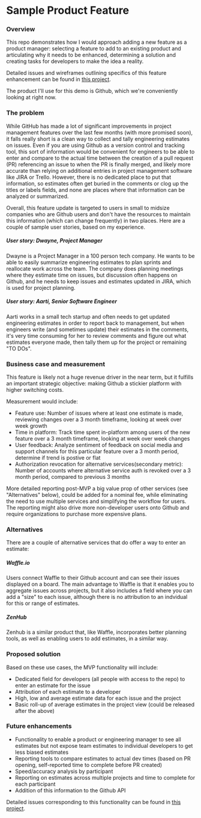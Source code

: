 # Sample Product Feature

### Overview

This repo demonstrates how I would approach adding a new feature as a product manager: selecting a feature to add to an existing product and articulating why it needs to be enhanced, determining a solution and creating tasks for developers to make the idea a reality.

Detailed issues and wireframes outlining specifics of this feature enhancement can be found in [this project](https://github.com/eleanorstrib/sample_feature/projects/2).

The product I'll use for this demo is Github, which we're conveniently looking at right now.

### The problem

While GitHub has made a lot of significant improvements in project management features over the last few months (with more promised soon), it falls really short is a clean way to collect and tally engineering estimates on issues.  Even if you are using Github as a version control and tracking tool, this sort of information would be convenient for engineers to be able to enter and compare to the actual time between the creation of a pull request (PR) referencing an issue to when the PR is finally merged, and likely more accurate than relying on additional entries in project management software like JIRA or Trello.  However, there is no dedicated place to put that information, so estimates often get buried in the comments or clog up the titles or labels fields, and none are places where that information can be analyzed or summarized.

Overall, this feature update is targeted to users in small to midsize companies who are Github users and don't have the resources to maintain this information (which can change frequently) in two places.  Here are a couple of sample user stories, based on my experience. 

##### User story: Dwayne, Project Manager

Dwayne is a Project Manager in a 100 person tech company.  He wants to be able to easily summarize engineering estimates to plan sprints and reallocate work across the team. The company does planning meetings where they estimate time on issues, but discussion often happens on Github, and he needs to keep issues and estimates updated in JIRA, which is used for project planning.

##### User story: Aarti, Senior Software Engineer

Aarti works in a small tech startup and often needs to get updated engineering estimates in order to report back to management, but when engineers write (and sometimes update) their estimates in the comments, it's very time consuming for her to review comments and figure out what estimates everyone made, then tally them up for the project or remaining "TO DOs".    

### Business case and measurement

This feature is likely not a huge revenue driver in the near term, but it fulfills an important strategic objective: making Github a stickier platform with higher switching costs.  

Measurement would include:
- Feature use: Number of issues where at least one estimate is made, reviewing changes over a 3 month timeframe, looking at week over week growth
- Time in platform: Track time spent in-platform among users of the new feature over a 3 month timeframe, looking at week over week changes
- User feedback: Analyze sentiment of feedback on social media and support channels for this particular feature over a 3 month period, determine if trend is postive or flat
- Authorization revocation for alternative services(secondary metric): Number of accounts where alternative service auth is revoked over a 3 month period, compared to previous 3 months

More detailed reporting post-MVP a big value prop of other services (see "Alternatives" below), could be added for a nominal fee, while eliminating the need to use multiple services and simplifying the workflow for users.  The reporting might also drive more non-developer users onto Github and require organizations to purchase more expensive plans.

### Alternatives

There are a couple of alternative services that do offer a way to enter an estimate:

##### _Waffle.io_

Users connect Waffle to their Github account and can see their issues displayed on a board.  The main advantage to Waffle is that it enables you to aggregate issues across projects, but it also includes a field where you can add a "size" to each issue, although there is no attribution to an indvidual for this or range of estimates.

##### _ZenHub_

Zenhub is a similar product that, like Waffle, incorporates better planning tools, as well as enabling users to add estimates, in a similar way.

### Proposed solution

Based on these use cases, the MVP functionality will include:
- Dedicated field for developers (all people with access to the repo) to enter an estimate for the issue 
- Attribution of each estimate to a developer
- High, low and average estimate data for each issue and the project
- Basic roll-up of average estimates in the project view (could be released after the above)

### Future enhancements

- Functionality to enable a product or engineering manager to see all estimates but not expose team estimates to individual developers to get less biased estimates
- Reporting tools to compare estimates to actual dev times (based on PR opening, self-reported time to complete before PR created)
- Speed/accuracy analysis by participant
- Reporting on estimates across multiple projects and time to complete for each participant
- Addition of this information to the Github API

Detailed issues corresponding to this functionality can be found in [this project](https://github.com/eleanorstrib/sample_feature/projects/2).


